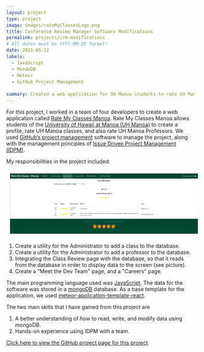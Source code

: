 ```yaml
---
layout: project
type: project
image: images/rateMyClassesLogo.png
title: Conference Review Manager Software Modifications
permalink: projects/crm-modifications
# All dates must be YYYY-MM-DD format!
date: 2021-05-12
labels:
  - JavaScript
  - MondoDB
  - Meteor
  - GitHub Project Management

summary: Created a web application for UH Manoa students to rate UH Manoa classes and professors.
---
```


For this project, I worked in a team of four developers to create a web application called
[Rate My Classes Manoa](https://rate-my-classes-manoa.github.io/). Rate My Classes Manoa allows students of the
[University of Hawaii at Manoa (UH Manoa)](https://manoa.hawaii.edu/) to create a profile, rate UH Manoa classes,
and also rate UH Manoa Professors. We used [GitHub’s project management](https://github.com/features/project-management)
software to manage the project, along with the management principles of
[Issue Driven Project Management (IDPM)](https://www.youtube.com/watch?v=13OFmXw47P4&t=2s).

My responsibilities in the project included:

<img style="padding: 10px; display: block; margin-left: auto; margin-right: auto; width: 700px;" src="../images/classReviews.png" alt="Screenshot of the Class Reviews page">

   1. Create a utility for the Administrator to add a class to the database.
   2. Create a utility for the Administrator to add a professor to the database.
   3. Integrating the Class Review page with the database, so that it reads from the database in order to display data
      to the screen (see picture).
   4. Create a "Meet the Dev Team" page, and a "Careers" page.

The main programming language used was [JavaScript](https://developer.mozilla.org/en-US/docs/Web/javascript). The data
for the software was stored in a [mongoDB](https://www.mongodb.com/1) database. As a base template for the application,
we used [meteor-application-template-react](https://ics-software-engineering.github.io/meteor-application-template-react/).

The two main skills that I have gained from this project are

   1. A better understanding of how to read, write, and modify data using mongoDB.
   2. Hands-on experience using IDPM with a team.

[Click here to view the GitHub project page for this project](https://github.com/Rate-My-Classes-Manoa).
<br>
<br>
<br>
<br>
<br>
<br>